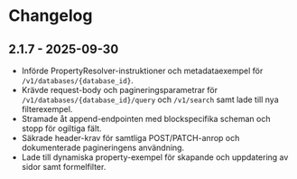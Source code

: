 # Changelog

## 2.1.7 - 2025-09-30
- Införde PropertyResolver-instruktioner och metadataexempel för `/v1/databases/{database_id}`.
- Krävde request-body och pagineringsparametrar för `/v1/databases/{database_id}/query` och `/v1/search` samt lade till nya filterexempel.
- Stramade åt append-endpointen med blockspecifika scheman och stopp för ogiltiga fält.
- Säkrade header-krav för samtliga POST/PATCH-anrop och dokumenterade pagineringens användning.
- Lade till dynamiska property-exempel för skapande och uppdatering av sidor samt formelfilter.
